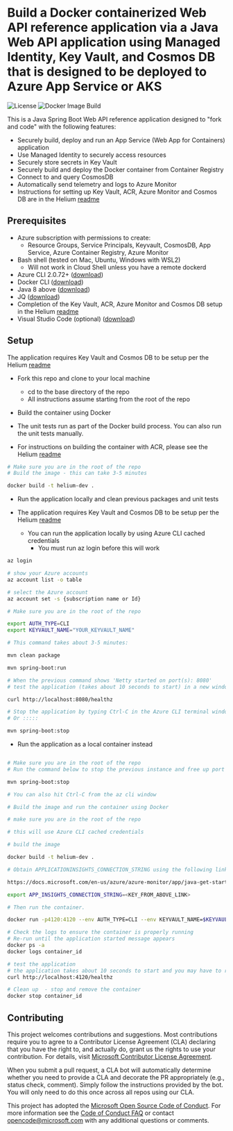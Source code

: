 # Build a Docker containerized Web API reference application via a Java Web API application using Managed Identity, Key Vault, and Cosmos DB that is designed to be deployed to Azure App Service or AKS

![License](https://img.shields.io/badge/license-MIT-green.svg)
![Docker Image Build](https://github.com/retaildevcrews/helium-typescript/workflows/Docker%20Image%20Build/badge.svg)

This is a Java Spring Boot Web API reference application designed to "fork and code" with the following features:

- Securely build, deploy and run an App Service (Web App for Containers) application
- Use Managed Identity to securely access resources
- Securely store secrets in Key Vault
- Securely build and deploy the Docker container from Container Registry
- Connect to and query CosmosDB
- Automatically send telemetry and logs to Azure Monitor
- Instructions for setting up Key Vault, ACR, Azure Monitor and Cosmos DB are in the Helium [readme](https://github.com/retaildevcrews/helium)

## Prerequisites

- Azure subscription with permissions to create:
  - Resource Groups, Service Principals, Keyvault, CosmosDB, App Service, Azure Container Registry, Azure Monitor
- Bash shell (tested on Mac, Ubuntu, Windows with WSL2)
  - Will not work in Cloud Shell unless you have a remote dockerd
- Azure CLI 2.0.72+ ([download](https://docs.microsoft.com/en-us/cli/azure/install-azure-cli?view=azure-cli-latest))
- Docker CLI ([download](https://docs.docker.com/install/))
- Java 8 above ([download](https://nodejs.org/en/download/)) 
- JQ ([download](https://stedolan.github.io/jq/download/))
- Completion of the Key Vault, ACR, Azure Monitor and Cosmos DB setup in the Helium [readme](https://github.com/retaildevcrews/helium)
- Visual Studio Code (optional) ([download](https://code.visualstudio.com/download))

## Setup

The application requires Key Vault and Cosmos DB to be setup per the Helium [readme](https://github.com/retaildevcrews/helium)

- Fork this repo and clone to your local machine
  - cd to the base directory of the repo
  - All instructions assume starting from the root of the repo

- Build the container using Docker
- The unit tests run as part of the Docker build process. You can also run the unit tests manually.
- For instructions on building the container with ACR, please see the Helium [readme](https://github.com/retaildevcrews/helium)

```bash
# Make sure you are in the root of the repo
# Build the image - this can take 3-5 minutes

docker build -t helium-dev .
```

- Run the application locally and clean previous packages and unit tests

- The application requires Key Vault and Cosmos DB to be setup per the Helium [readme](https://github.com/retaildevcrews/helium)
  - You can run the application locally by using Azure CLI cached credentials
    - You must run az login before this will work
```bash
az login

# show your Azure accounts
az account list -o table

# select the Azure account
az account set -s {subscription name or Id}

# Make sure you are in the root of the repo

export AUTH_TYPE=CLI
export KEYVAULT_NAME="YOUR_KEYVAULT_NAME"

# This command takes about 3-5 minutes:

mvn clean package 

mvn spring-boot:run

# When the previous command shows 'Netty started on port(s): 8080' 
# test the application (takes about 10 seconds to start) in a new window

curl http://localhost:8080/healthz

# Stop the application by typing Ctrl-C in the Azure CLI terminal window
# Or :::::

mvn spring-boot:stop

```

- Run the application as a local container instead

```bash

# Make sure you are in the root of the repo
# Run the command below to stop the previous instance and free up port 8080:

mvn spring-boot:stop 

# You can also hit Ctrl-C from the az cli window

# Build the image and run the container using Docker 

# make sure you are in the root of the repo

# this will use Azure CLI cached credentials

# build the image

docker build -t helium-dev .

# Obtain APPLICATIONINSIGHTS_CONNECTION_STRING using the following link:

https://docs.microsoft.com/en-us/azure/azure-monitor/app/java-get-started?tabs=maven

export APP_INSIGHTS_CONNECTION_STRING=<KEY_FROM_ABOVE_LINK>

# Then run the container.  

docker run -p4120:4120 --env AUTH_TYPE=CLI --env KEYVAULT_NAME=$KEYVAULT_NAME --env APPLICATIONINSIGHTS_CONNECTION_STRING=$APP_INSIGHTS_CONNECTION_STRING -v ~/.azure:/home/helium/.azure helium-dev:latest

# Check the logs to ensure the container is properly running
# Re-run until the application started message appears
docker ps -a 
docker logs container_id

# test the application
# the application takes about 10 seconds to start and you may have to run the below command more than once
curl http://localhost:4120/healthz

# Clean up  - stop and remove the container
docker stop container_id

```

## Contributing

This project welcomes contributions and suggestions.  Most contributions require you to agree to a
Contributor License Agreement (CLA) declaring that you have the right to, and actually do, grant us
the rights to use your contribution. For details, visit [Microsoft Contributor License Agreement](https://cla.opensource.microsoft.com).

When you submit a pull request, a CLA bot will automatically determine whether you need to provide
a CLA and decorate the PR appropriately (e.g., status check, comment). Simply follow the instructions
provided by the bot. You will only need to do this once across all repos using our CLA.

This project has adopted the [Microsoft Open Source Code of Conduct](https://opensource.microsoft.com/codeofconduct/).
For more information see the [Code of Conduct FAQ](https://opensource.microsoft.com/codeofconduct/faq/) or
contact [opencode@microsoft.com](mailto:opencode@microsoft.com) with any additional questions or comments.

